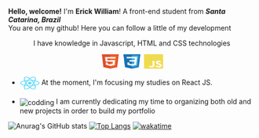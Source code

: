 **Hello, welcome!**
I'm **Erick William**! A front-end student from ***Santa Catarina, Brazil*** <br>
You are on my github! Here you can follow a little of my development 
<p align="center"> I have knowledge in Javascript, HTML and CSS technologies</p>
<p align="center"> 
  <img align="center" height="30" width="40" alt="html5" src="https://raw.githubusercontent.com/devicons/devicon/master/icons/html5/html5-original.svg">
  <img align="center" height="30" width="40" alt="css3" src="https://raw.githubusercontent.com/devicons/devicon/master/icons/css3/css3-original.svg">
  <img align="center" height="30" width="40" alt="javascript" src="https://raw.githubusercontent.com/devicons/devicon/master/icons/javascript/javascript-plain.svg">
</p>

- <img align="center" height="30" width="40" alt="react" src="https://raw.githubusercontent.com/devicons/devicon/master/icons/react/react-original.svg"> At the moment, I'm focusing my studies on React JS.

- <img align="center" height="30" width="40" alt="codding"
src="https://imgur.com/ufQjUIc.png">  I am currently dedicating my time to organizing both old and new projects in order to build my portfolio

![Anurag's GitHub stats](https://github-readme-stats.vercel.app/api?username=erikcwill&show_icons=true&theme=radical)
[![Top Langs](https://github-readme-stats.vercel.app/api/top-langs/?username=erikcwill&theme=radical)](https://github.com/anuraghazra/github-readme-stats)
[![wakatime](https://wakatime.com/badge/user/738a0c98-5b3a-46eb-b287-a7855623ac05.svg)](https://wakatime.com/@738a0c98-5b3a-46eb-b287-a7855623ac05)
